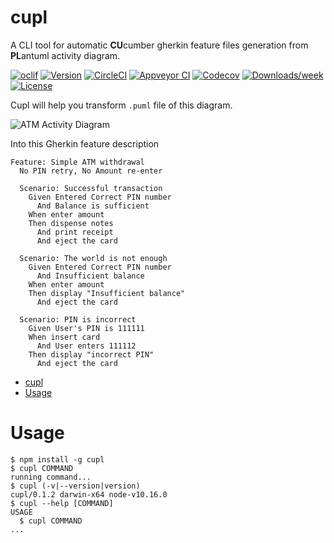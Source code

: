 # cupl

A CLI tool for automatic **CU**cumber gherkin feature files generation from **PL**antuml activity diagram.

[![oclif](https://img.shields.io/badge/cli-oclif-brightgreen.svg)](https://oclif.io)
[![Version](https://img.shields.io/npm/v/cupl.svg)](https://npmjs.org/package/cupl)
[![CircleCI](https://circleci.com/gh/cinoss/cupl/tree/master.svg?style=shield)](https://circleci.com/gh/cinoss/cupl/tree/master)
[![Appveyor CI](https://ci.appveyor.com/api/projects/status/github/cinoss/cupl?branch=master&svg=true)](https://ci.appveyor.com/project/cinoss/cupl/branch/master)
[![Codecov](https://codecov.io/gh/cinoss/cupl/branch/master/graph/badge.svg)](https://codecov.io/gh/cinoss/cupl)
[![Downloads/week](https://img.shields.io/npm/dw/cupl.svg)](https://npmjs.org/package/cupl)
[![License](https://img.shields.io/npm/l/cupl.svg)](https://github.com/cinoss/cupl/blob/master/package.json)

Cupl will help you transform `.puml` file of this diagram.

![ATM Activity Diagram](https://raw.githubusercontent.com/cinoss/cupl/master/examples/ATM.png)

Into this Gherkin feature description

```gherkin
Feature: Simple ATM withdrawal
  No PIN retry, No Amount re-enter

  Scenario: Successful transaction
    Given Entered Correct PIN number
      And Balance is sufficient
    When enter amount
    Then dispense notes
      And print receipt
      And eject the card

  Scenario: The world is not enough
    Given Entered Correct PIN number
      And Insufficient balance
    When enter amount
    Then display "Insufficient balance"
      And eject the card

  Scenario: PIN is incorrect
    Given User's PIN is 111111
    When insert card
      And User enters 111112
    Then display "incorrect PIN"
      And eject the card
```

<!-- toc -->
* [cupl](#cupl)
* [Usage](#usage)
<!-- tocstop -->

# Usage

<!-- usage -->
```sh-session
$ npm install -g cupl
$ cupl COMMAND
running command...
$ cupl (-v|--version|version)
cupl/0.1.2 darwin-x64 node-v10.16.0
$ cupl --help [COMMAND]
USAGE
  $ cupl COMMAND
...
```
<!-- usagestop -->

